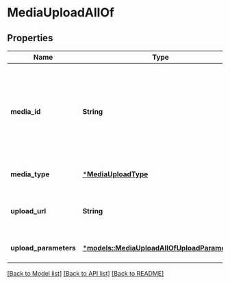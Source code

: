 # MediaUploadAllOf

## Properties
Name | Type | Description | Notes
------------ | ------------- | ------------- | -------------
**media_id** | **String** | Unique identifier for this media upload. Used to track status and for attaching during Pin creation. | [optional] [default to None]
**media_type** | [***MediaUploadType**](MediaUploadType.md) |  | [optional] [default to None]
**upload_url** | **String** | The URL where you will POST your media file. | [optional] [default to None]
**upload_parameters** | [***models::MediaUploadAllOfUploadParameters**](MediaUpload_allOf_upload_parameters.md) |  | [optional] [default to None]

[[Back to Model list]](../README.md#documentation-for-models) [[Back to API list]](../README.md#documentation-for-api-endpoints) [[Back to README]](../README.md)


